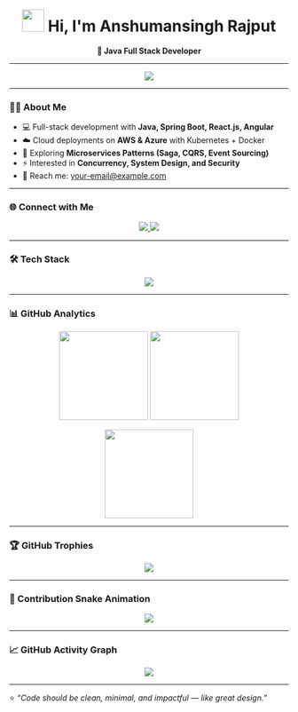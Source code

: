 <!-- Animated Header -->
<h1 align="center">
  <img src="https://media.giphy.com/media/hvRJCLFzcasrR4ia7z/giphy.gif" width="40px" />
  Hi, I'm Anshumansingh Rajput
</h1>

<p align="center">
  <b>🚀 Java Full Stack Developer</b>
</p>

---

<!-- Typing Effect -->
<p align="center">
  <img src="https://readme-typing-svg.herokuapp.com?font=Fira+Code&size=22&duration=4000&pause=1000&color=0E75B6&center=true&vCenter=true&width=600&lines=Java+Full+Stack+Developer;Spring+Boot+%7C+Microservices+%7C+Kafka;Cloud+(AWS+%7C+Azure)+%7C+DevOps;System+Design+%7C+Performance+Tuning;Always+Learning+New+Things" />
</p>

---

### 👨‍💻 About Me  

- 💻 Full-stack development with **Java, Spring Boot, React.js, Angular**  
- ☁️ Cloud deployments on **AWS & Azure** with Kubernetes + Docker  
- 🔭 Exploring **Microservices Patterns (Saga, CQRS, Event Sourcing)**  
- ⚡ Interested in **Concurrency, System Design, and Security**  
- 📧 Reach me: [your-email@example.com](mailto:your-email@example.com)  

---

### 🌐 Connect with Me  

<p align="center">
  <a href="https://linkedin.com/in/YOUR-LINK">
    <img src="https://img.shields.io/badge/LinkedIn-0A66C2?style=for-the-badge&logo=linkedin&logoColor=white"/>
  </a>
  <a href="mailto:your-email@example.com">
    <img src="https://img.shields.io/badge/Email-D14836?style=for-the-badge&logo=gmail&logoColor=white"/>
  </a>
</p>

---

### 🛠️ Tech Stack  

<p align="center">
  <img src="https://skillicons.dev/icons?i=java,spring,react,angular,ts,js,html,css,tailwind,aws,azure,kubernetes,docker,jenkins,mysql,postgresql,redis,kafka,git,github" />
</p>

---

### 📊 GitHub Analytics  

<p align="center">
  <img src="https://github-readme-stats.vercel.app/api?username=anshumansingh-rajput&show_icons=true&theme=transparent&hide_border=true" height="160"/>
  <img src="https://github-readme-streak-stats.herokuapp.com?user=anshumansingh-rajput&theme=transparent&hide_border=true" height="160"/>
</p>

<p align="center">
  <img src="https://github-readme-stats.vercel.app/api/top-langs/?username=anshumansingh-rajput&layout=compact&theme=transparent&hide_border=true" height="160"/>
</p>

---

### 🏆 GitHub Trophies  

<p align="center">
  <img src="https://github-profile-trophy.vercel.app/?username=anshumansingh-rajput&theme=flat&no-frame=true&no-bg=true&margin-w=5" />
</p>

---

### 🐍 Contribution Snake Animation  

<p align="center">
  <img src="https://github.com/anshumansingh-rajput/anshumansingh-rajput/blob/output/github-contribution-grid-snake.svg" />
</p>

---

### 📈 GitHub Activity Graph  

<p align="center">
  <img src="https://github-readme-activity-graph.vercel.app/graph?username=anshumansingh-rajput&theme=github-compact&hide_border=true" />
</p>

---

⭐️ *“Code should be clean, minimal, and impactful — like great design.”*
